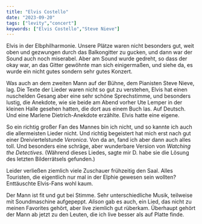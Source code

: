 ```yaml
---
title: "Elvis Costello"
date: "2023-09-20"
tags: ["levity","concert"]
keywords: ["Elvis Costello","Steve Nieve"]
---
```

Elvis in der Elbphilharmonie. Unsere Plätze waren nicht besonders gut, weit oben und gezwungen durch das Balkongitter zu gucken, und dann war der Sound auch noch miserabel. Aber am Sound wurde gedreht, so dass der okay war, an das Gitter gewöhnte man sich einigermaßen, und siehe da, es wurde ein nicht gutes sondern sehr gutes Konzert.

Was auch an dem zweiten Mann auf der Bühne, dem Pianisten Steve Nieve, lag. Die Texte der Lieder waren nicht so gut zu verstehen, Elvis hat einen nuschelden Gesang aber eine sehr schöne Sprechstimme, und besonders lustig, die Anekdote, wie sie beide am Abend vorher Ute Lemper in der kleinen Halle gesehen hatten, die dort aus einem Buch las. Auf Deutsch. Und eine Marlene Dietrich-Anekdote erzählte. Elvis hatte eine eigene.

So ein richtig großer Fan des Mannes bin ich nicht, und so kannte ich auch die allermeisten Lieder nicht. Und richtig begeistert hat mich erst nach gut einer Dreiviertelstunde *Veronica*. Von da an, fand ich aber dann auch alles toll. Und besonders eine schräge, aber wunderbare Version von *Watching the Detectives*. (Während dieses Liedes, sagte mir D. habe sie die Lösung des letzten Bilderrätsels gefunden.) 

Leider verließen ziemlich viele Zuschauer frühzeitig den Saal. Alles Touristen, die eigentlich nur mal in der Elphie gewesen sein wollten? Enttäuschte Elvis-Fans wohl kaum. 

Der Mann ist fit und gut bei Stimme. Sehr unterschiedliche Musik, teilweise mit Soundmaschine aufgepeppt. *Alison* gab es auch, ein Lied, das nicht zu meinen Favorites gehört, aber live ziemlich gut rüberkam. Überhaupt gehört der Mann ab jetzt zu den Leuten, die ich live besser als auf Platte finde.